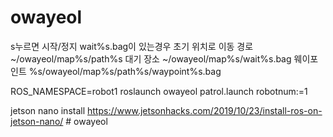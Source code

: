 # owayeol
s누르면 시작/정지 wait%s.bag이 있는경우 초기 위치로 이동
경로
~/owayeol/map%s/path%s
대기 장소
~/owayeol/map%s/wait%s.bag
웨이포인트
%s/owayeol/map%s/path%s/waypoint%s.bag


ROS_NAMESPACE=robot1 roslaunch owayeol patrol.launch robotnum:=1

jetson nano install
https://www.jetsonhacks.com/2019/10/23/install-ros-on-jetson-nano/
#   o w a y e o l  
 